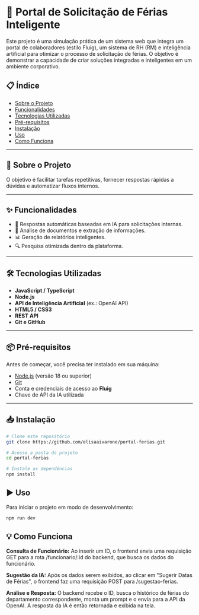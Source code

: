 
# 🚀 Portal de Solicitação de Férias Inteligente


Este projeto é uma simulação prática de um sistema web que integra um portal de colaboradores (estilo Fluig), um sistema de RH (RM) e inteligência artificial para otimizar o processo de solicitação de férias. O objetivo é demonstrar a capacidade de criar soluções integradas e inteligentes em um ambiente corporativo.

## 📋 Índice

- [Sobre o Projeto](#-sobre-o-projeto)
- [Funcionalidades](#-funcionalidades)
- [Tecnologias Utilizadas](#-tecnologias-utilizadas)
- [Pré-requisitos](#-pré-requisitos)
- [Instalação](#-instalação)
- [Uso](#-uso)
- [Como Funciona](#-como-funciona)


---

## 📖 Sobre o Projeto
  
O objetivo é facilitar tarefas repetitivas, fornecer respostas rápidas a dúvidas e automatizar fluxos internos.

---

## ✨ Funcionalidades

- 🤖 Respostas automáticas baseadas em IA para solicitações internas.
- 📄 Análise de documentos e extração de informações.
- 📊 Geração de relatórios inteligentes.
- 🔍 Pesquisa otimizada dentro da plataforma.

---

## 🛠 Tecnologias Utilizadas


- **JavaScript / TypeScript**
- **Node.js**
- **API de Inteligência Artificial** (ex.: OpenAI API)
- **HTML5 / CSS3**
- **REST API**
- **Git e GitHub**

---

## 📦 Pré-requisitos

Antes de começar, você precisa ter instalado em sua máquina:

- [Node.js](https://nodejs.org/) (versão 18 ou superior)
- [Git](https://git-scm.com/)
- Conta e credenciais de acesso ao **Fluig**
- Chave de API da IA utilizada

---

## 📥 Instalação

```bash
# Clone este repositório
git clone https://github.com/elisaaivarone/portal-ferias.git

# Acesse a pasta do projeto
cd portal-ferias

# Instale as dependências
npm install
```

## ▶️ Uso

Para iniciar o projeto em modo de desenvolvimento:

```bash
npm run dev
```

## 💡 Como Funciona

**Consulta de Funcionário:** Ao inserir um ID, o frontend envia uma requisição GET para a rota /funcionario/:id do backend, que busca os dados do funcionário.

**Sugestão da IA:** Após os dados serem exibidos, ao clicar em "Sugerir Datas de Férias", o frontend faz uma requisição POST para /sugestao-ferias.

**Análise e Resposta:** O backend recebe o ID, busca o histórico de férias do departamento correspondente, monta um prompt e o envia para a API da OpenAI. A resposta da IA é então retornada e exibida na tela.
